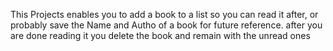 This Projects enables you to add a book to a list so you can read it after, or probably save the Name and Autho of a book for future reference. after you are done reading it you delete the book and remain with the unread ones
